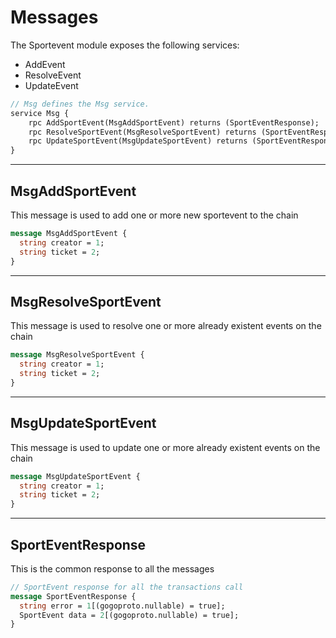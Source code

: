 # **Messages**

The Sportevent module exposes the following services:

- AddEvent
- ResolveEvent
- UpdateEvent

```proto
// Msg defines the Msg service.
service Msg {
    rpc AddSportEvent(MsgAddSportEvent) returns (SportEventResponse);
    rpc ResolveSportEvent(MsgResolveSportEvent) returns (SportEventResponse);
    rpc UpdateSportEvent(MsgUpdateSportEvent) returns (SportEventResponse);
}
```

---

## **MsgAddSportEvent**

This message is used to add one or more new sportevent to the chain

```proto
message MsgAddSportEvent {
  string creator = 1;
  string ticket = 2;
}
```

---

## **MsgResolveSportEvent**

This message is used to resolve one or more already existent events on the chain

```proto
message MsgResolveSportEvent {
  string creator = 1;
  string ticket = 2;
}
```

---

## **MsgUpdateSportEvent**

This message is used to update one or more already existent events on the chain

```proto
message MsgUpdateSportEvent {
  string creator = 1;
  string ticket = 2;
}
```

---

## **SportEventResponse**

This is the common response to all the messages

```proto
// SportEvent response for all the transactions call
message SportEventResponse {
  string error = 1[(gogoproto.nullable) = true];
  SportEvent data = 2[(gogoproto.nullable) = true];
}
```
